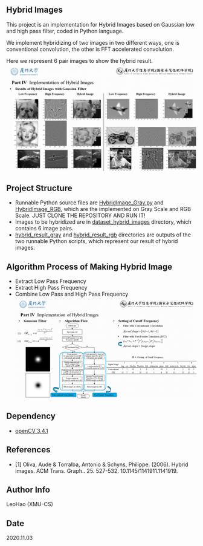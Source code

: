 ## Hybrid Images
This project is an implementation for Hybrid Images based on Gaussian low and high pass filter, coded in Python language.

We implement hybridizing of two images in two different ways, one is conventional convolution, the other is FFT accelerated convolution.

Here we represent 6 pair images to show the hybrid result.
![img_hybird_result](./doc_imgs_folder/hybrid_result.png)

## Project Structure
+ Runnable Python source files are [HybridImage_Gray.py](./HybridImage_Gray.py) and [HybridImage_RGB](./HybridImage_RGB.py), which are the implemented on Gray Scale and RGB Scale.
JUST CLONE THE REPOSITORY AND RUN IT!
+ Images to be hybridized are in [dataset_hybrid_images](./dataset_hybrid_images) directory, which contains 6 image pairs.
+ [hybrid_result_gray](./hybrid_result_gray) and [hybrid_result_rgb](./hybrid_result_rgb) directories are outputs of the two runnable Python scripts, which represent our result of hybrid images.

## Algorithm Process of Making Hybrid Image
+ Extract Low Pass Frequency
+ Extract High Pass Frequency
+ Combine Low Pass and High Pass Frequency
![implementation](./doc_imgs_folder/implementation.png)

## Dependency

* [openCV 3.4.1](https://opencv.org/opencv-3-4-1/)

## References
* [1] Oliva, Aude & Torralba, Antonio & Schyns, Philippe. (2006). Hybrid images. ACM Trans. Graph.. 25. 527-532. 10.1145/1141911.1141919. 

## Author Info
LeoHao (XMU-CS)

## Date
2020.11.03

